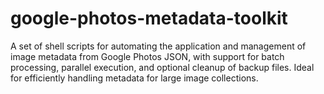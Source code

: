 # google-photos-metadata-toolkit
A set of shell scripts for automating the application and management of image metadata from Google Photos JSON, with support for batch processing, parallel execution, and optional cleanup of backup files. Ideal for efficiently handling metadata for large image collections.
